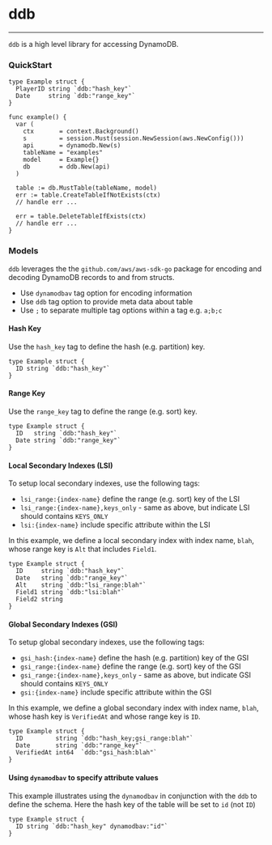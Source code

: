 # ddb
--------------------------------------------------------

`ddb` is a high level library for accessing DynamoDB.

### QuickStart

```golang
type Example struct {
  PlayerID string `ddb:"hash_key"`
  Date     string `ddb:"range_key"`
}

func example() {
  var (
    ctx       = context.Background()
    s         = session.Must(session.NewSession(aws.NewConfig()))
    api       = dynamodb.New(s)
    tableName = "examples"
    model     = Example{}
    db        = ddb.New(api)
  )  
  
  table := db.MustTable(tableName, model)
  err := table.CreateTableIfNotExists(ctx)
  // handle err ...
  
  err = table.DeleteTableIfExists(ctx)
  // handle err ...
}
```

### Models

`ddb` leverages the the `github.com/aws/aws-sdk-go` package for encoding and decoding DynamoDB
records to and from structs.  

* Use `dynamodbav` tag option for encoding information
* Use `ddb` tag option to provide meta data about table
* Use `;` to separate multiple tag options within a tag e.g. `a;b;c`

#### Hash Key

Use the `hash_key` tag to define the hash (e.g. partition) key. 

```golang
type Example struct {
  ID string `ddb:"hash_key"`
}
```

#### Range Key

Use the `range_key` tag to define the range (e.g. sort) key. 

```golang
type Example struct {
  ID   string `ddb:"hash_key"`
  Date string `ddb:"range_key"`
}
```

#### Local Secondary Indexes (LSI)

To setup local secondary indexes, use the following tags:

* `lsi_range:{index-name}` define the range (e.g. sort) key of the LSI
* `lsi_range:{index-name},keys_only` - same as above, but indicate LSI should contains `KEYS_ONLY` 
* `lsi:{index-name}` include specific attribute within the LSI

In this example, we define a local secondary index with index name, `blah`, whose
range key is `Alt` that includes `Field1`.

```golang
type Example struct {
  ID     string `ddb:"hash_key"`
  Date   string `ddb:"range_key"`
  Alt    string `ddb:"lsi_range:blah"`
  Field1 string `ddb:"lsi:blah"`
  Field2 string
}
```

#### Global Secondary Indexes (GSI)

To setup global secondary indexes, use the following tags:

* `gsi_hash:{index-name}` define the hash (e.g. partition) key of the GSI
* `gsi_range:{index-name}` define the range (e.g. sort) key of the GSI
* `gsi_range:{index-name},keys_only` - same as above, but indicate GSI should contains `KEYS_ONLY` 
* `gsi:{index-name}` include specific attribute within the GSI

In this example, we define a global secondary index with index name, `blah`, whose
hash key is `VerifiedAt` and whose range key is `ID`.

```golang
type Example struct {
  ID         string `ddb:"hash_key;gsi_range:blah"`
  Date       string `ddb:"range_key"`
  VerifiedAt int64  `ddb:"gsi_hash:blah"`
}
```

#### Using `dynamodbav` to specify attribute values

This example illustrates using the `dynamodbav` in conjunction with the `ddb` to 
define the schema.  Here the hash key of the table will be set to `id` (not `ID`) 

```golang
type Example struct {
  ID string `ddb:"hash_key" dynamodbav:"id"`
}
```
